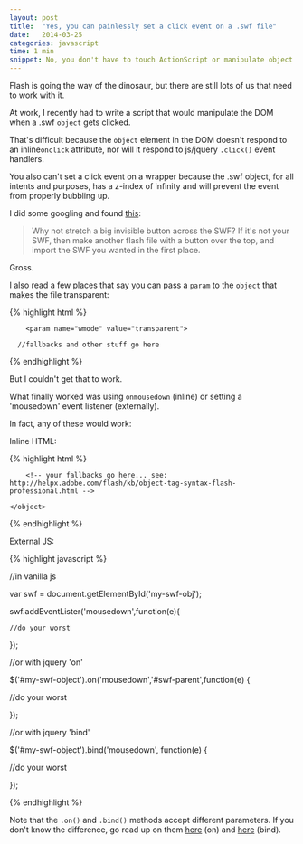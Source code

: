 ```yaml
---
layout: post
title:  "Yes, you can painlessly set a click event on a .swf file"
date:   2014-03-25
categories: javascript
time: 1 min
snippet: No, you don't have to touch ActionScript or manipulate object params in the DOM if you don't want to. Spoiler alert, mousedown.
---
```

Flash is going the way of the dinosaur, but there are still lots of us that need to work with it.

At work, I recently had to write a script that would manipulate the DOM when a .swf `object` gets clicked.

That's difficult because the `object` element in the DOM doesn't respond to an inline`onclick` attribute, nor will it respond to js/jquery `.click()` event handlers.

You also can't set a click event on a wrapper because the .swf object, for all intents and purposes, has a z-index of infinity and will prevent the event from properly bubbling up.

I did some googling and found [this](http://stackoverflow.com/questions/1927627/how-to-add-click-event-to-swf-file):

> Why not stretch a big invisible button across the SWF? If it's not your SWF, then make another flash file with a button over the top, and import the SWF you wanted in the first place.

Gross.

I also read a few places that say you can pass a `param` to the `object` that makes the file transparent:

{% highlight html %}

<object data="yourMovie.swf" type="application/x-shockwave-flash" width="740" height="103" id="menu" align="middle"><param name="allowScriptAccess" value="sameDomain">

        <param name="wmode" value="transparent">

      //fallbacks and other stuff go here
</object>


{% endhighlight %}

But I couldn't get that to work.

What finally worked was using `onmousedown` (inline) or setting a 'mousedown' event listener (externally).

In fact, any of these would work:

Inline HTML:

{% highlight html %}

<script>

    $(document).ready(function(){

        function awesomeFunction(){

            //do your worst

        }

    });

</script>

<body>
    <object onmousedown="awesomeFunction()" classid="clsid:d27cdb6e-ae6d-11cf-96b8-444553540000" width="550" height="400" id="movie_name" align="middle">
        <param name="movie" value="movie_name.swf"/>

        <!-- your fallbacks go here... see: http://helpx.adobe.com/flash/kb/object-tag-syntax-flash-professional.html -->

    </object>
</body>
{% endhighlight %}



External JS:

{% highlight javascript %}

//in vanilla js

var swf = document.getElementById('my-swf-obj');

swf.addEventLister('mousedown',function(e){

	//do your worst

});


//or with jquery 'on'

$('#my-swf-object').on('mousedown','#swf-parent',function(e) {

   //do your worst

});

//or with jquery 'bind'

$('#my-swf-object').bind('mousedown', function(e) {

   //do your worst

});

{% endhighlight %}

Note that the `.on()` and `.bind()` methods accept different parameters. If you don't know the difference, go read up on them [here](https://api.jquery.com/on/) (on) and [here](https://api.jquery.com/bind/) (bind).
